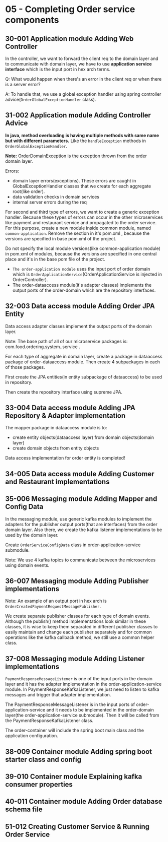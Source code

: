 # 05 - Completing Order service components

## 30-001 Application module Adding Web Controller
In the controller, we want to forward the client req to the domain layer and to communicate with domain layer, we have to use
**application service interface** which is the input port in hex arch terms.

Q: What would happen when there's an error in the client req or when there is a server error?

A: To handle that, we use a global exception handler using spring controller advice(`OrderGlobalExceptionHandler` class).

## 31-002 Application module Adding Controller Advice
**In java, method overloading is having multiple methods with same name but with different parameters.** Like the `handleException` methods
in `OrderGlobalExceptionHandler`.

**Note:** OrderDomainException is the exception thrown from the order domain layer.

Errors:
- domain layer errors(exceptions). These errors are caught in <aggregate >GlobalExceptionHandler classes that we create for 
each aggregate root(like order).
- data validation checks in domain services
- internal server errors during the req

For second and third type of errors, we want to create a generic exception handler. Because these types of errors can occur in the other
microservices like payment and restaurant service and propagated to the order service.
For this purpose, create a new module inside common module, named `common-application`. Remove the <properties> section in it's pom.xml ,
because the versions are specified in base pom.xml of the project.

Do not specify the local module versions(like common-application module) in pom.xml of modules, because the versions are specified in
one central place and it's in the base pom file of the project.

- `The order-application module` uses the input port of order domain which is `OrderApplicationService`(OrderApplicationService is injected
in OrderController). 
- The order-dataaccess module(it's adapter classes) implements the output ports of the order-domain which are the repository interfaces.

## 32-003 Data access module Adding Order JPA Entity
Data access adapter classes implement the output ports of the domain layer.

Note: The base path of all of our microservice packages is: com.food.ordering.system.<micro service name>.service .

For each type of aggregate in domain layer, create a package in dataaccess package of order-dataaccess module.
Then create 4 subpackages in each of those packages.

First create the JPA entities(in entity subpackage of dataaccess) to be used in repository.

Then create the repository interface using supreme JPA.

## 33-004 Data access module Adding JPA Repository & Adapter implementation
The mapper package in dataaccess module is to:
- create entity objects(dataaccess layer) from domain objects(domain layer)
- create domain objects from entity objects

Data access implementation for order entity is completed!

## 34-005 Data access module Adding Customer and Restaurant implementations

## 35-006 Messaging module Adding Mapper and Config Data
In the messaging module, use generic kafka modules to implement the adapters for the publisher output ports(that are 
interfaces) from the order domain layer. Also there, we create the kafka listener implementations to be used by the domain layer.

Create `OrderServiceConfigData` class in order-application-service submodule.

Note: We use 4 kafka topics to communicate between the microservices using domain events. 

## 36-007 Messaging module Adding Publisher implementations
Note: An example of an output port in hex arch is `OrderCreatedPaymentRequestMessagePublisher`.

We create separate publisher classes for each type of domain events. Although the publish() method implementations look similar in
these classes, it is wise to keep them separated in different publisher classes to easily maintain and change each 
publisher separately and for common operations like the kafka callback method, we still use a common helper class.

## 37-008 Messaging module Adding Listener implementations
`PaymentResponseMessageListener` is one of the input ports in the domain layer and it has the adapter implementation in the
order-application-service module. In PaymentResponseKafkaListener, we just need to listen to kafka messages and
trigger that adapter implementation.

The PaymentResponseMessageListener is in the input ports of order-application-service and it needs to be implemented in the
order-domain layer(the order-application-service submodule). Then it will be called from the PaymentResponseKafkaListener class.

The order-container will include the spring boot main class and the application configuration.

## 38-009 Container module Adding spring boot starter class and config

## 39-010 Container module Explaining kafka consumer properties

## 40-011 Container module Adding Order database schema file

## 51-012 Creating Customer Service & Running Order Service